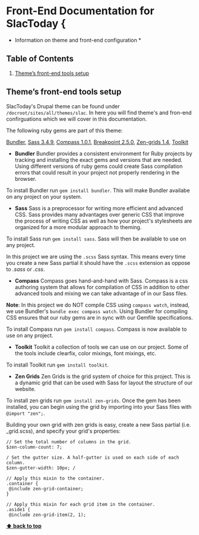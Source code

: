 # Front-End Documentation for SlacToday {

* Information on theme and front-end configuration *

## Table of Contents

  1. [Theme’s front-end tools setup](#markdown-header-themes-front-end-tools-setup)

## Theme’s front-end tools setup

SlacToday's Drupal theme can be found under `/docroot/sites/all/themes/slac`.  In here you will find theme's and fron-end confirguations which we will cover in this documentation.

The following ruby gems are part of this theme:

  [Bundler](http://bundler.io), [Sass 3.4.9](http://sass-lang.com/), [Compass 1.0.1](http://compass-style.org/), [Breakpoint 2.5.0](http://breakpoint-sass.com/), [Zen-grids 1.4](http://zengrids.com/), [Toolkit](https://github.com/at-import/toolkit)

  - **Bundler**
Bundler provides a consistent environment for Ruby projects by tracking and installing the exact gems and versions that are needed. Using different versions of ruby gems could create Sass compilation errors that could result in your project not properly rendering in the browser.

To install Bundler run `gem install bundler`.  This will make Bundler availabe on any project on your system.

  - **Sass**
Sass is a preprocessor for writing more efficient and advanced CSS.  Sass provides many advantages over generic CSS that improve the process of writing CSS as well as how your project's stylesheets are organized for a more modular approach to theming.

To install Sass run `gem install sass`.  Sass will then be available to use on any project.

In this project we are using the `.scss` Sass syntax. This means every time you create a new Sass partial it should have the `.scss` extension as oppose to *.sass* or *.css*.

  - **Compass**
Compass goes hand-and-hand with Sass.  Compass is a css authoring system that allows for compilation of CSS in addition to other advanced tools and mixing we can take advantage of in our Sass files.

**Note**: In this project we do NOT compile CSS using `compass watch`, instead, we use Bundler's `bundle exec compass watch`.  Using Bundler for compiling CSS ensures that our ruby gems are in sync with our Gemfile specifications.

To install Compass run `gem install compass`.  Compass is now available to use on any project.

  - **Toolkit**
Toolkit a collection of tools we can use on our project.  Some of the tools include clearfix, color mixings, font mixings, etc.

To install Toolkit run `gem install toolkit`.

  - **Zen Grids**
Zen Grids is the grid system of choice for this project.  This is a dynamic grid that can be used with Sass for layout the structure of our website.

To install zen grids run `gem install zen-grids`.  Once the gem has been installed, you can begin using the grid by importing into your Sass files with `@import "zen";`.

Building your own grid with zen grids is easy, create a new Sass partial (i.e. _grid.scss), and specify your grid's properties:
```
// Set the total number of columns in the grid.
$zen-column-count: 7;

/ Set the gutter size. A half-gutter is used on each side of each column.
$zen-gutter-width: 10px; /

// Apply this mixin to the container.
.container {
 @include zen-grid-container;
}

// Apply this mixin for each grid item in the container.
.aside1 {
 @include zen-grid-item(2, 1);
```

**[⬆ back to top](#markdown-header-table-of-contents)**

